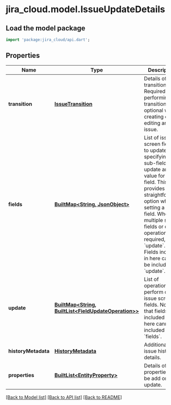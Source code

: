 # jira_cloud.model.IssueUpdateDetails

## Load the model package
```dart
import 'package:jira_cloud/api.dart';
```

## Properties
Name | Type | Description | Notes
------------ | ------------- | ------------- | -------------
**transition** | [**IssueTransition**](IssueTransition.md) | Details of a transition. Required when performing a transition, optional when creating or editing an issue. | [optional] [default to null]
**fields** | [**BuiltMap&lt;String, JsonObject&gt;**](Object.md) | List of issue screen fields to update, specifying the sub-field to update and its value for each field. This field provides a straightforward option when setting a sub-field. When multiple sub-fields or other operations are required, use &#x60;update&#x60;. Fields included in here cannot be included in &#x60;update&#x60;. | [optional] [default to const {}]
**update** | [**BuiltMap&lt;String, BuiltList&lt;FieldUpdateOperation&gt;&gt;**](List.md) | List of operations to perform on issue screen fields. Note that fields included in here cannot be included in &#x60;fields&#x60;. | [optional] [default to const {}]
**historyMetadata** | [**HistoryMetadata**](HistoryMetadata.md) | Additional issue history details. | [optional] [default to null]
**properties** | [**BuiltList&lt;EntityProperty&gt;**](EntityProperty.md) | Details of issue properties to be add or update. | [optional] [default to const []]

[[Back to Model list]](../README.md#documentation-for-models) [[Back to API list]](../README.md#documentation-for-api-endpoints) [[Back to README]](../README.md)


